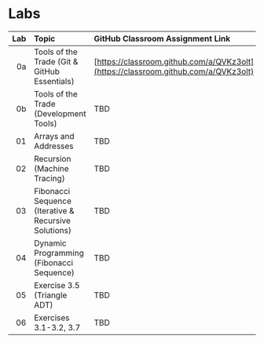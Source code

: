 # Labs

|Lab|Topic                                               |GitHub Classroom Assignment Link                                                  |
|--:|:---------------------------------------------------|:---------------------------------------------------------------------------------|
| 0a|Tools of the Trade (Git & GitHub Essentials)        |[https://classroom.github.com/a/QVKz3olt](https://classroom.github.com/a/QVKz3olt)|
| 0b|Tools of the Trade (Development Tools)              |TBD                                                                               |
| 01|Arrays and Addresses                                |TBD                                                                               |
| 02|Recursion (Machine Tracing)                         |TBD                                                                               |
| 03|Fibonacci Sequence (Iterative & Recursive Solutions)|TBD                                                                               |
| 04|Dynamic Programming (Fibonacci Sequence)            |TBD                                                                               |
| 05|Exercise 3.5 (Triangle ADT)                         |TBD                                                                               |
| 06|Exercises 3.1-3.2, 3.7                              |TBD                                                                               |
